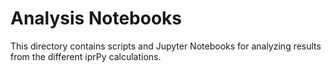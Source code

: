 # Analysis Notebooks

This directory contains scripts and Jupyter Notebooks for analyzing
results from the different iprPy calculations.  